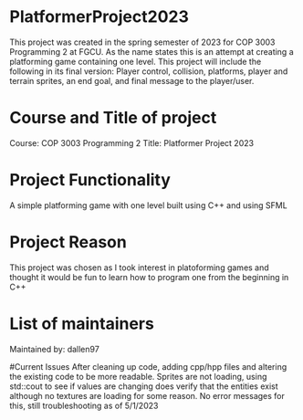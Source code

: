 # PlatformerProject2023

This project was created in the spring semester of 2023 for COP 3003 Programming 2 at FGCU. As the name states this is an attempt at creating a platforming game containing one level. This project will include the following in its final version: Player control, collision, platforms, player and terrain sprites, an end goal, and final message to the player/user.

# Course and Title of project
Course: COP 3003 Programming 2
Title: Platformer Project 2023

# Project Functionality
A simple platforming game with one level built using C++ and using SFML

# Project Reason
This project was chosen as I took interest in platoforming games and thought it would be fun to learn how to program one from the beginning in C++

# List of maintainers
Maintained by: dallen97

#Current Issues
After cleaning up code, adding cpp/hpp files and altering the existing code to be more readable. Sprites are not loading, using std::cout to see if values are changing does verify that the entities exist although no textures are loading for some reason. No error messages for this, still troubleshooting as of 5/1/2023

